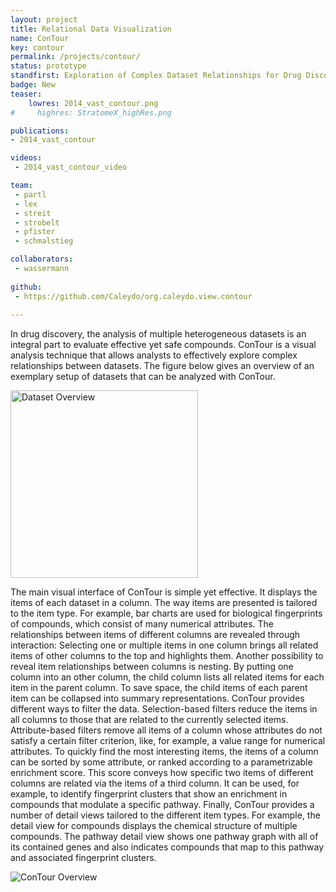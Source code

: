 ```yaml
---
layout: project
title: Relational Data Visualization
name: ConTour
key: contour
permalink: /projects/contour/
status: prototype
standfirst: Exploration of Complex Dataset Relationships for Drug Discovery
badge: New
teaser: 
    lowres: 2014_vast_contour.png
#     highres: StratomeX_highRes.png

publications:
- 2014_vast_contour

videos:
 - 2014_vast_contour_video

team:
 - partl
 - lex
 - streit 
 - strobelt
 - pfister
 - schmalstieg

collaborators:
 - wassermann 
 
github:
 - https://github.com/Caleydo/org.caleydo.view.contour
 
---
```


In drug discovery, the analysis of multiple heterogeneous datasets is an integral part to evaluate effective yet safe compounds. ConTour is a visual analysis technique that allows analysts to effectively explore complex relationships between datasets. The figure below gives an overview of an exemplary setup of datasets that can be analyzed with ConTour.

<img src="{{site.baseurl}}/assets/images/projects/contour_data_graph.png" alt="Dataset Overview" style="width: 300px;"/>

The main visual interface of ConTour is simple yet effective. It displays the items of each dataset in a column. The way items are presented is tailored to the item type. For example, bar charts are used for biological fingerprints of compounds, which consist of many numerical attributes. The relationships between items of different columns are revealed through interaction: Selecting one or multiple items in one column brings all related items of other columns to the top and highlights them. Another possibility to reveal item relationships between columns is nesting. By putting one column into an other column, the child column lists all related items for each item in the parent column. To save space, the child items of each parent item can be collapsed into summary representations.
ConTour provides different ways to filter the data. Selection-based filters reduce the items in all columns to those that are related to the currently selected items. Attribute-based filters remove all items of a column whose attributes do not satisfy a certain filter criterion, like, for example, a value range for numerical attributes.
To quickly find the most interesting items, the items of a column can be sorted by some attribute, or ranked according to a parametrizable enrichment score. This score conveys how specific two items of different columns are related via the items of a third column. It can be used, for example, to identify fingerprint clusters that show an enrichment in compounds that modulate a specific pathway.
Finally, ConTour provides a number of detail views tailored to the different item types. For example, the detail view for compounds displays the chemical structure of multiple compounds. The pathway detail view shows one pathway graph with all of its contained genes and also indicates compounds that map to this pathway and associated fingerprint clusters.

![ConTour Overview]({{site.baseurl}}/assets/images/projects/contour_explained.png)